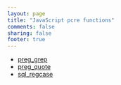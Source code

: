 ```yaml
---
layout: page
title: "JavaScript pcre functions"
comments: false
sharing: false
footer: true
---
```

<!-- Generated by Rakefile:build -->

 - [preg_grep](/functions/preg_grep)
 - [preg_quote](/functions/preg_quote)
 - [sql_regcase](/functions/sql_regcase)
